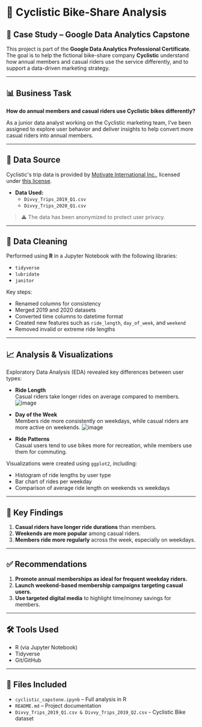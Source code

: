 
# 🚴 Cyclistic Bike-Share Analysis

## 📌 Case Study – Google Data Analytics Capstone

This project is part of the **Google Data Analytics Professional Certificate**. The goal is to help the fictional bike-share company **Cyclistic** understand how annual members and casual riders use the service differently, and to support a data-driven marketing strategy.

---

## 📊 Business Task

**How do annual members and casual riders use Cyclistic bikes differently?**

As a junior data analyst working on the Cyclistic marketing team, I’ve been assigned to explore user behavior and deliver insights to help convert more casual riders into annual members.

---

## 📁 Data Source

Cyclistic's trip data is provided by [Motivate International Inc.](https://divvy-tripdata.s3.amazonaws.com/index.html), licensed under [this license](https://ride.divvybikes.com/data-license-agreement).

- **Data Used:**  
  - `Divvy_Trips_2019_Q1.csv`
  - `Divvy_Trips_2020_Q1.csv`

> ⚠️ The data has been anonymized to protect user privacy.

---

## 🧹 Data Cleaning

Performed using **R** in a Jupyter Notebook with the following libraries:

- `tidyverse`
- `lubridate`
- `janitor`

Key steps:
- Renamed columns for consistency
- Merged 2019 and 2020 datasets
- Converted time columns to datetime format
- Created new features such as `ride_length`, `day_of_week`, and `weekend`
- Removed invalid or extreme ride lengths

---

## 📈 Analysis & Visualizations

Exploratory Data Analysis (EDA) revealed key differences between user types:

- **Ride Length**  
  Casual riders take longer rides on average compared to members.
  ![image](https://github.com/user-attachments/assets/923040da-3a33-4ac3-bf93-1471bf1fc292)


- **Day of the Week**  
  Members ride more consistently on weekdays, while casual riders are more active on weekends.
  ![image](https://github.com/user-attachments/assets/e2c7270b-1a7f-4ff4-beba-35d1a0c26183)


- **Ride Patterns**  
  Casual users tend to use bikes more for recreation, while members use them for commuting.

Visualizations were created using `ggplot2`, including:
- Histogram of ride lengths by user type
- Bar chart of rides per weekday
- Comparison of average ride length on weekends vs weekdays

---

## 🧠 Key Findings

1. **Casual riders have longer ride durations** than members.
2. **Weekends are more popular** among casual riders.
3. **Members ride more regularly** across the week, especially on weekdays.

---

## ✅ Recommendations

1. **Promote annual memberships as ideal for frequent weekday riders.**
2. **Launch weekend-based membership campaigns targeting casual users.**
3. **Use targeted digital media** to highlight time/money savings for members.

---

## 🛠️ Tools Used

- R (via Jupyter Notebook)
- Tidyverse
- Git/GitHub

---

## 📎 Files Included

- `cyclistic_capstone.ipynb` – Full analysis in R
- `README.md` – Project documentation
- `Divvy_Trips_2019_Q1.csv & Divvy_Trips_2019_Q2.csv` - Cyclistic Bike dataset
